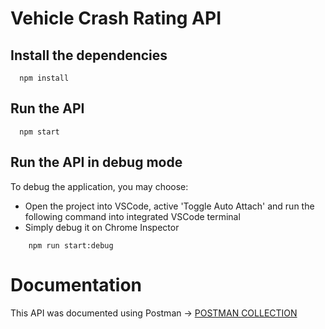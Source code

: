 # Vehicle Crash Rating API

## Install the dependencies
```
  npm install
```

## Run the API
```
  npm start
```

## Run the API in debug mode
To debug the application, you may choose:
- Open the project into VSCode, active 'Toggle Auto Attach' and run the following command into integrated VSCode terminal
- Simply debug it on Chrome Inspector

```
    npm run start:debug
```

# Documentation
This API was documented using Postman -> 
[POSTMAN COLLECTION](VEHICLE-CRASH-RATINGS.postman_collection.json)